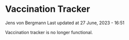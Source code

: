 Vaccination Tracker
================
Jens von Bergmann
Last updated at 27 June, 2023 - 16:51

Vaccination tracker is no longer functional.
